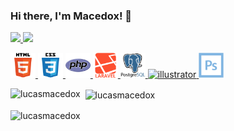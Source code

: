 ### Hi there, I'm Macedox! 👋

<div>
<a href="https://github.com/lucasmacedox/lucasmacedox/">
 <img height="180cm" src="https://github-readme-stats.vercel.app/api?username=lucasmacedox&theme=midnight-purple&show_icons=true">
 <img height="180cm" src="https://github-readme-stats.vercel.app/api/top-langs/?username=lucasmacedox&theme=midnight-purple">
</div>


<p align="left">

  <a href="https://www.w3.org/html/" target="_blank" rel="noreferrer">
    <img src="https://raw.githubusercontent.com/devicons/devicon/master/icons/html5/html5-original-wordmark.svg" alt="html5" width="40" height="40" />
  </a>

  <a href="https://www.w3schools.com/css/" target="_blank" rel="noreferrer">
    <img src="https://raw.githubusercontent.com/devicons/devicon/master/icons/css3/css3-original-wordmark.svg" alt="css3" width="40" height="40" />
  </a>

  <a href="https://www.php.net" target="_blank" rel="noreferrer">
    <img src="https://raw.githubusercontent.com/devicons/devicon/master/icons/php/php-original.svg" alt="php" width="40" height="40" />
  </a>

  <a href="https://laravel.com/" target="_blank" rel="noreferrer">
    <img src="https://raw.githubusercontent.com/devicons/devicon/master/icons/laravel/laravel-plain-wordmark.svg" alt="laravel" width="40" height="40" />
  </a>

  <a href="https://www.postgresql.org" target="_blank" rel="noreferrer">
    <img src="https://raw.githubusercontent.com/devicons/devicon/master/icons/postgresql/postgresql-original-wordmark.svg" alt="postgresql" width="40" height="40" />
  </a>

  <a href="https://www.adobe.com/in/products/illustrator.html" target="_blank" rel="noreferrer">
    <img src="https://www.vectorlogo.zone/logos/adobe_illustrator/adobe_illustrator-icon.svg" alt="illustrator" width="40" height="40" />
  </a>

  <a href="https://www.photoshop.com/en" target="_blank" rel="noreferrer">
    <img src="https://raw.githubusercontent.com/devicons/devicon/master/icons/photoshop/photoshop-line.svg" alt="photoshop" width="40" height="40" />
  </a>

</p>


<p>
  <img align="left" src="https://github-readme-stats.vercel.app/api/top-langs?username=lucasmacedox&show_icons=true&locale=en&layout=compact" alt="lucasmacedox" />
</p>
<p>&nbsp; <img align="center" src="https://github-readme-stats.vercel.app/api?username=lucasmacedox&show_icons=true&locale=en" alt="lucasmacedox" />
</p>
<p>
  <img align="center" src="https://github-readme-streak-stats.herokuapp.com/?user=lucasmacedox&" alt="lucasmacedox" />
</p>
